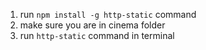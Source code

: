 1. run `npm install -g http-static` command
2. make sure you are in cinema folder
3. run `http-static` command in terminal